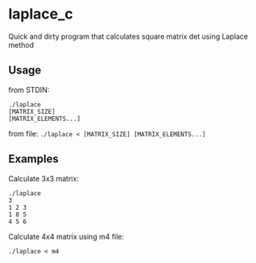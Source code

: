 # laplace_c
Quick and dirty program that calculates square matrix det using Laplace method

## Usage
from STDIN:
```
./laplace
[MATRIX_SIZE]
[MATRIX_ELEMENTS...]
```
from file:
`./laplace < [MATRIX_SIZE] [MATRIX_ELEMENTS...]`

## Examples
Calculate 3x3 matrix:
```
./laplace
3
1 2 3
1 8 5
4 5 6
```
Calculate 4x4 matrix using m4 file:
```
./laplace < m4
```
